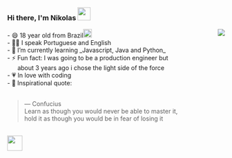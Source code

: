 ### Hi there, I'm Nikolas <img src="https://raw.githubusercontent.com/MartinHeinz/MartinHeinz/master/wave.gif" width="30px">

<img align="right" src="https://github-readme-stats.vercel.app/api/top-langs/?username=nikolas-virionis&theme=dark" />
<span>- 😄 18 year old from Brazil<img src="https://acegif.com/wp-content/gif/brazilian-flag-14.gif" width = "20px"></span><br>
- 👩‍💻 I speak Portuguese and English<br>
- 🌱 I’m currently learning _Javascript, Java and Python_<br>
- ⚡ Fun fact: I was going to be a production engineer but <br>&nbsp;&nbsp;&nbsp;&nbsp;&nbsp;
              about 3 years ago i chose the light side of the force<br>
- 💗 In love with coding<br>
- 📖 Inspirational quote:<br><br>
  
  > — Confucius<br>
  > Learn as though you would never be able to master it,<br>
  > hold it as though you would be in fear of losing it
<br>
<a style="align-items: center" href="https://www.linkedin.com/in/nikolas-barcha-virionis-b71228199/"><img src="https://image.flaticon.com/icons/png/512/174/174857.png" width = "35px"></a></sub>
